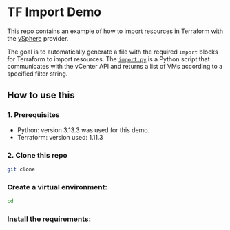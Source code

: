 # TF Import Demo
This repo contains an example of how to import resources in Terraform with the [vSphere](https://registry.terraform.io/providers/hashicorp/vsphere/latest/docs) provider. 

The goal is to automatically generate a file with the required `import` blocks for Terraform to import resources. The [`import.py`](./python/import.py) is a Python script that communicates with the vCenter API and returns a list of VMs according to a specified filter string.

## How to use this

### 1. Prerequisites
- Python: version 3.13.3 was used for this demo.
- Terraform: version used: 1.11.3

### 2. Clone this repo
```bash
git clone 
```

### Create a virtual environment:
```bash
cd 
```
### Install the requirements:
